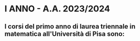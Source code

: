 # I ANNO - A.A. 2023/2024

I corsi del primo anno di laurea triennale in matematica all'Università di Pisa sono:
- 

